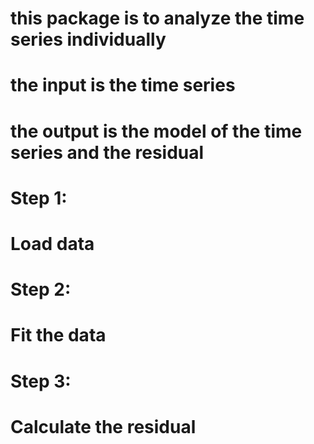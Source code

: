 # this package is to analyze the time series individually

# the input is the time series

# the output is the model of the time series and the residual

# Step 1:
#        Load data

# Step 2:
#        Fit the data

# Step 3:
#        Calculate the residual

